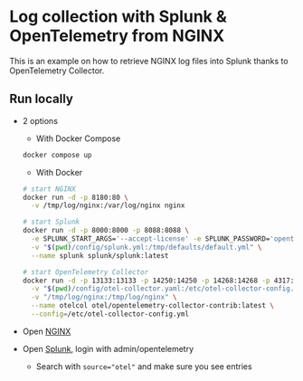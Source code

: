 # Log collection with Splunk & OpenTelemetry from NGINX

This is an example on how to retrieve NGINX log files into Splunk thanks to OpenTelemetry Collector.

## Run locally

* 2 options

  * With Docker Compose

  ```bash
  docker compose up
  ```

  * With Docker

  ```bash
  # start NGINX
  docker run -d -p 8180:80 \
    -v /tmp/log/nginx:/var/log/nginx nginx

  # start Splunk
  docker run -d -p 8000:8000 -p 8088:8088 \
    -e SPLUNK_START_ARGS='--accept-license' -e SPLUNK_PASSWORD='opentelemetry' \
    -v "$(pwd)/config/splunk.yml:/tmp/defaults/default.yml" \
    --name splunk splunk/splunk:latest

  # start OpenTelemetry Collector
  docker run -d -p 13133:13133 -p 14250:14250 -p 14268:14268 -p 4317:4317 -p 6060:6060 -p 8888:8888 -p 7276:7276 -p 9943:9943 \
    -v "$(pwd)/config/otel-collector.yaml:/etc/otel-collector-config.yml" \
    -v "/tmp/log/nginx:/tmp/log/nginx" \
    --name otelcol otel/opentelemetry-collector-contrib:latest \
    --config=/etc/otel-collector-config.yml
  ```

* Open [NGINX](http://localhost:8180/)

* Open [Splunk](http://localhost:8000), login with admin/opentelemetry

  * Search with `source="otel"` and make sure you see entries
